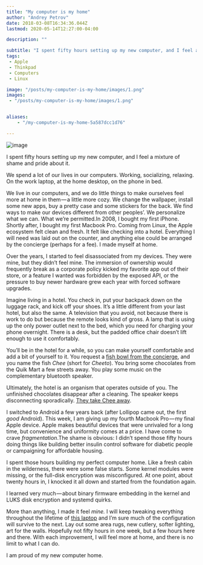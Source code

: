 ```yaml
---
title: "My computer is my home"
author: "Andrey Petrov"
date: 2018-03-08T16:34:36.044Z
lastmod: 2020-05-14T12:27:00-04:00

description: ""

subtitle: "I spent fifty hours setting up my new computer, and I feel a mixture of shame and pride about it."
tags:
 - Apple
 - Thinkpad
 - Computers
 - Linux

image: "/posts/my-computer-is-my-home/images/1.png" 
images:
 - "/posts/my-computer-is-my-home/images/1.png"


aliases:
    - "/my-computer-is-my-home-5a587dcc1d76"

---
```


![image](/posts/my-computer-is-my-home/images/1.png#layoutTextWidth)



I spent fifty hours setting up my new computer, and I feel a mixture of shame and pride about it.

We spend a lot of our lives in our computers. Working, socializing, relaxing. On the work laptop, at the home desktop, on the phone in bed.

We live in our computers, and we do little things to make ourselves feel more at home in them — a little more cozy. We change the wallpaper, install some new apps, buy a pretty case and some stickers for the back. We find ways to make our devices different from other peoples’. We personalize what we can. What we’re permitted.In 2008, I bought my first iPhone. Shortly after, I bought my first Macbook Pro. Coming from Linux, the Apple ecosystem felt clean and fresh. It felt like checking into a hotel. Everything I will need was laid out on the counter, and anything else could be arranged by the concierge (perhaps for a fee). I made myself at home.

Over the years, I started to feel disassociated from my devices. They were mine, but they didn’t feel mine. The immersion of ownership would frequently break as a corporate policy kicked my favorite app out of their store, or a feature I wanted was forbidden by the exposed API, or the pressure to buy newer hardware grew each year with forced software upgrades.

Imagine living in a hotel. You check in, put your backpack down on the luggage rack, and kick off your shoes. It’s a little different from your last hotel, but also the same. A television that you avoid, not because there is work to do but because the remote looks kind of gross. A lamp that is using up the only power outlet next to the bed, which you need for charging your phone overnight. There is a desk, but the padded office chair doesn’t lift enough to use it comfortably.

You’ll be in the hotel for a while, so you can make yourself comfortable and add a bit of yourself to it. You request a [fish bowl from the concierge](https://www.cnbc.com/id/47890272), and you name the fish _Chee_ (short for _Cheeto_). You bring some chocolates from the Quik Mart a few streets away. You play some music on the complementary bluetooth speaker.

Ultimately, the hotel is an organism that operates outside of you. The unfinished chocolates disappear after a cleaning. The speaker keeps disconnecting sporadically. [They take Chee away](https://www.peta.org/blog/making-waves-hotel-chain-ends-fish-rental-program-with-petas-help/).

I switched to Android a few years back (after Lollipop came out, the first _good_ Android). This week, I am giving up my fourth Macbook Pro — my final Apple device. Apple makes beautiful devices that were unrivaled for a long time, but convenience and uniformity comes at a price. I have come to crave _fragmentation_.The shame is obvious: I didn’t spend those fifty hours doing things like building better insulin control software for diabetic people or campaigning for affordable housing.

I spent those hours building my perfect computer home. Like a fresh cabin in the wilderness, there were some false starts. Some kernel modules were missing, or the full-disk encryption was misconfigured. At one point, about twenty hours in, I knocked it all down and started from the foundation again.

I learned very much — about binary firmware embedding in the kernel and LUKS disk encryption and systemd quirks.

More than anything, I made it feel _mine._ I will keep tweaking everything throughout the lifetime of [this laptop](https://www3.lenovo.com/us/en/laptops/thinkpad/thinkpad-x/ThinkPad-X1-Carbon-6th-Gen/p/22TP2TXX16G) and I’m sure much of the configuration will survive to the next. Lay out some area rugs, new cutlery, softer lighting, art for the walls. Hopefully not fifty hours in one week, but a few hours here and there. With each improvement, I will feel more at home, and there is no limit to what I can do.

I am proud of my new computer home.
